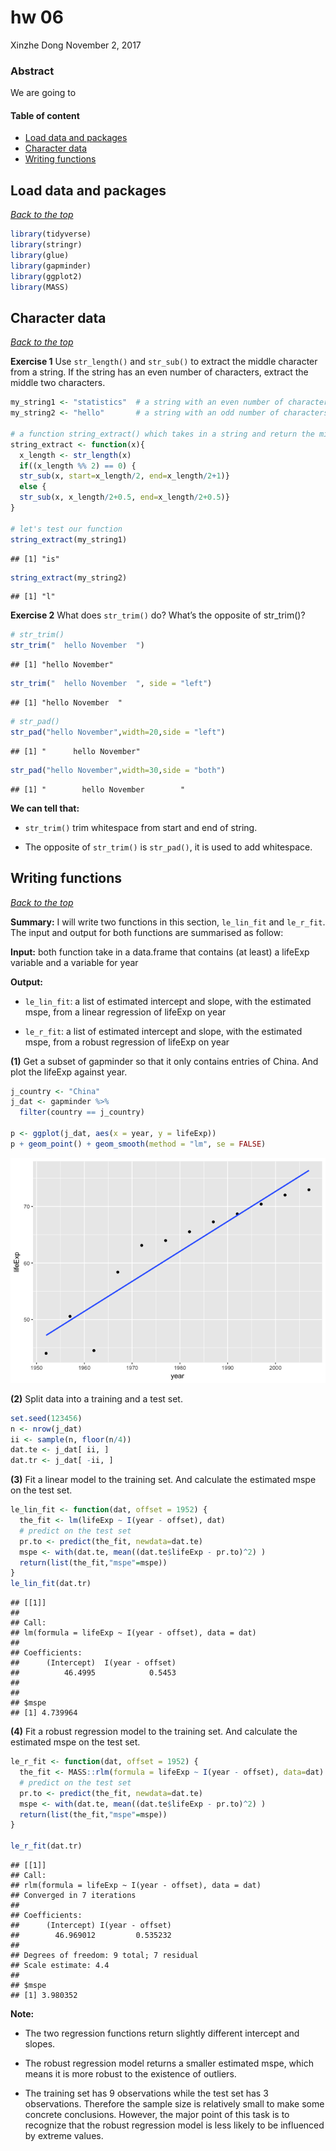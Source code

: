 hw 06
================
Xinzhe Dong
November 2, 2017

### Abstract

We are going to

#### Table of content

-   [Load data and packages](#load-data-and-packages)
-   [Character data](#character-data)
-   [Writing functions](#writing-functions)

Load data and packages
----------------------

[*Back to the top*](#abstract)

``` r
library(tidyverse)
library(stringr)
library(glue)
library(gapminder)
library(ggplot2)
library(MASS)
```

Character data
--------------

[*Back to the top*](#abstract)

**Exercise 1** Use `str_length()` and `str_sub()` to extract the middle character from a string. If the string has an even number of characters, extract the middle two characters.

``` r
my_string1 <- "statistics"  # a string with an even number of characters
my_string2 <- "hello"       # a string with an odd number of characters 

# a function string_extract() which takes in a string and return the middle character(s) from a string
string_extract <- function(x){
  x_length <- str_length(x)
  if((x_length %% 2) == 0) {
  str_sub(x, start=x_length/2, end=x_length/2+1)} 
  else {
  str_sub(x, x_length/2+0.5, end=x_length/2+0.5)} 
}

# let's test our function
string_extract(my_string1)
```

    ## [1] "is"

``` r
string_extract(my_string2)
```

    ## [1] "l"

**Exercise 2** What does `str_trim()` do? What’s the opposite of str\_trim()?

``` r
# str_trim()
str_trim("  hello November  ")
```

    ## [1] "hello November"

``` r
str_trim("  hello November  ", side = "left")
```

    ## [1] "hello November  "

``` r
# str_pad()
str_pad("hello November",width=20,side = "left")
```

    ## [1] "      hello November"

``` r
str_pad("hello November",width=30,side = "both")
```

    ## [1] "        hello November        "

**We can tell that:**

-   `str_trim()` trim whitespace from start and end of string.

-   The opposite of `str_trim()` is `str_pad()`, it is used to add whitespace.

Writing functions
-----------------

[*Back to the top*](#abstract)

**Summary:** I will write two functions in this section, `le_lin_fit` and `le_r_fit`. The input and output for both functions are summarised as follow:

**Input:** both function take in a data.frame that contains (at least) a lifeExp variable and a variable for year

**Output:**

-   `le_lin_fit`: a list of estimated intercept and slope, with the estimated mspe, from a linear regression of lifeExp on year

-   `le_r_fit`: a list of estimated intercept and slope, with the estimated mspe, from a robust regression of lifeExp on year

**(1)** Get a subset of gapminder so that it only contains entries of China. And plot the lifeExp against year.

``` r
j_country <- "China"
j_dat <- gapminder %>% 
  filter(country == j_country)

p <- ggplot(j_dat, aes(x = year, y = lifeExp))
p + geom_point() + geom_smooth(method = "lm", se = FALSE)
```

![](hw06_files/figure-markdown_github-ascii_identifiers/unnamed-chunk-5-1.png)

**(2)** Split data into a training and a test set.

``` r
set.seed(123456)
n <- nrow(j_dat)
ii <- sample(n, floor(n/4))
dat.te <- j_dat[ ii, ]
dat.tr <- j_dat[ -ii, ]
```

**(3)** Fit a linear model to the training set. And calculate the estimated mspe on the test set.

``` r
le_lin_fit <- function(dat, offset = 1952) {
  the_fit <- lm(lifeExp ~ I(year - offset), dat)
  # predict on the test set
  pr.to <- predict(the_fit, newdata=dat.te)
  mspe <- with(dat.te, mean((dat.te$lifeExp - pr.to)^2) )
  return(list(the_fit,"mspe"=mspe))
}
le_lin_fit(dat.tr)
```

    ## [[1]]
    ## 
    ## Call:
    ## lm(formula = lifeExp ~ I(year - offset), data = dat)
    ## 
    ## Coefficients:
    ##      (Intercept)  I(year - offset)  
    ##          46.4995            0.5453  
    ## 
    ## 
    ## $mspe
    ## [1] 4.739964

**(4)** Fit a robust regression model to the training set. And calculate the estimated mspe on the test set.

``` r
le_r_fit <- function(dat, offset = 1952) {
  the_fit <- MASS::rlm(formula = lifeExp ~ I(year - offset), data=dat)
  # predict on the test set
  pr.to <- predict(the_fit, newdata=dat.te)
  mspe <- with(dat.te, mean((dat.te$lifeExp - pr.to)^2) )
  return(list(the_fit,"mspe"=mspe))
}

le_r_fit(dat.tr)
```

    ## [[1]]
    ## Call:
    ## rlm(formula = lifeExp ~ I(year - offset), data = dat)
    ## Converged in 7 iterations
    ## 
    ## Coefficients:
    ##      (Intercept) I(year - offset) 
    ##        46.969012         0.535232 
    ## 
    ## Degrees of freedom: 9 total; 7 residual
    ## Scale estimate: 4.4 
    ## 
    ## $mspe
    ## [1] 3.980352

**Note:**

-   The two regression functions return slightly different intercept and slopes.

-   The robust regression model returns a smaller estimated mspe, which means it is more robust to the existence of outliers.

-   The training set has 9 observations while the test set has 3 observations. Therefore the sample size is relatively small to make some concrete conclusions. However, the major point of this task is to recognize that the robust regression model is less likely to be influenced by extreme values.
